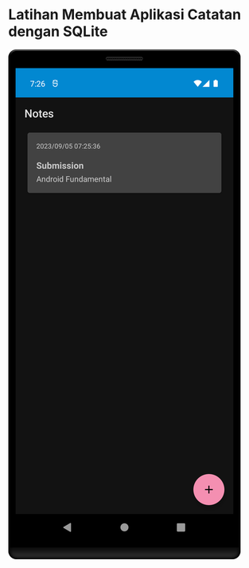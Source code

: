 # Latihan Membuat Aplikasi Catatan dengan SQLite
![alt text](https://github.com/syafiqfajrianemha/note-app-sqlite/blob/main/Screenshot_20230905_080554.png?raw=true)
